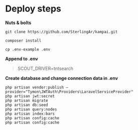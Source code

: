 # Deploy steps

__Nuts & bolts__ 

```
git clone https://github.com/SterlingAr/kampai.git

composer install 

cp .env-example .env

```

__Append to .env__ 

>SCOUT_DRIVER=tntsearch


__Create database and change connection data in .env__




```
php artisan vendor:publish –provider="Tymon\JWTAuth\Providers\LaravelServiceProvider"
php artisan jwt:secret
php artisan migrate
php artisan db:seed
php artisan query:nodes
php artisan index:bars
php artisan config:cache
php artisan config:cache

```
